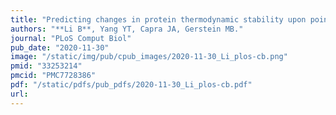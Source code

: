 ```yaml
---
title: "Predicting changes in protein thermodynamic stability upon point mutation with deep 3D convolutional neural networks"
authors: "**Li B**, Yang YT, Capra JA, Gerstein MB."
journal: "PLoS Comput Biol"
pub_date: "2020-11-30"
image: "/static/img/pub/cpub_images/2020-11-30_Li_plos-cb.png"
pmid: "33253214"
pmcid: "PMC7728386"
pdf: "/static/pdfs/pub_pdfs/2020-11-30_Li_plos-cb.pdf"
url: 
---
```

